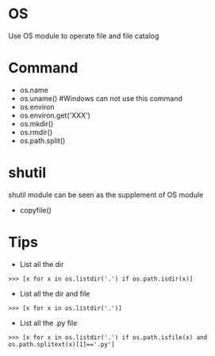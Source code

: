 # OS
Use OS module to operate file and file catalog
# Command
- os.name
- os.uname() #Windows can not use this command
- os.environ
- os.environ.get('XXX')
- os.mkdir()
- os.rmdir()
- os.path.split()

# shutil
shutil module can be seen as the supplement of OS module
- copyfile()

# Tips
- List all the dir
```
>>> [x for x in os.listdir('.') if os.path.isdir(x)]
```

- List all the dir and file
```
>>> [x for x in os.listdir('.')]
```

- List all the .py file
```
>>> [x for x in os.listdir('.') if os.path.isfile(x) and os.path.splitext(x)[1]=='.py']